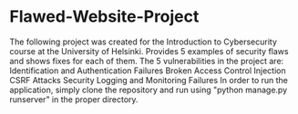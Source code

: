 # Flawed-Website-Project

The following project was created for the Introduction to Cybersecurity course at the University of Helsinki. Provides 5 examples of security flaws and shows fixes for each of them. The 5 vulnerabilities in the project are:  Identification and Authentication Failures Broken Access Control Injection CSRF Attacks Security Logging and Monitoring Failures In order to run the application, simply clone the repository and run using "python manage.py runserver" in the proper directory.
